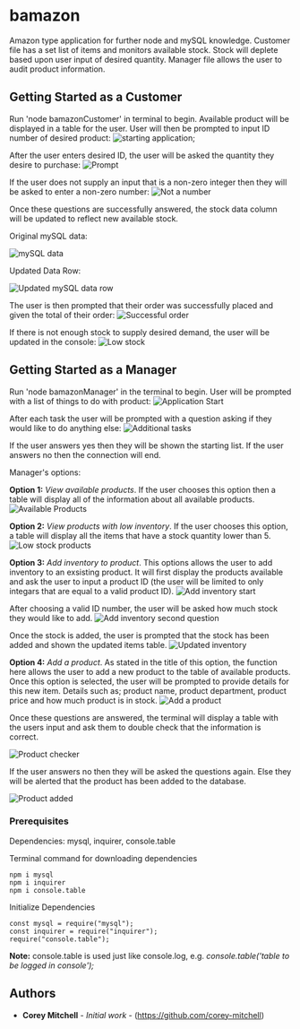 # bamazon
Amazon type application for further node and mySQL knowledge. Customer file has a set list of items and monitors available stock. Stock will deplete based upon user input of desired quantity. Manager file allows the user to audit product information.

## Getting Started as a Customer

Run 'node bamazonCustomer' in terminal to begin. Available product will be displayed in a table for the user. User will then be prompted to input ID number of desired product:
![starting application](https://user-images.githubusercontent.com/37916145/44622373-c176ce80-a87c-11e8-84b3-86e4b8fa9809.PNG);

After the user enters desired ID, the user will be asked the quantity they desire to purchase:
![Prompt](https://user-images.githubusercontent.com/37916145/44622372-c0de3800-a87c-11e8-861b-4ad6773a0ccd.PNG)

If the user does not supply an input that is a non-zero integer then they will be asked to enter a non-zero number:
![Not a number](https://user-images.githubusercontent.com/37916145/44622371-c0de3800-a87c-11e8-98b2-8236ff99ac60.PNG)

Once these questions are successfully answered, the stock data column will be updated to reflect new available stock.

Original mySQL data:

![mySQL data](https://user-images.githubusercontent.com/37916145/44622369-bc198400-a87c-11e8-8cbf-ea93d3ffb6d4.PNG)

Updated Data Row:

![Updated mySQL data row](https://user-images.githubusercontent.com/37916145/44622370-be7bde00-a87c-11e8-89a9-46b95447bcfe.PNG)

The user is then prompted that their order was successfully placed and given the total of their order:
![Successful order](https://user-images.githubusercontent.com/37916145/44622366-b02dc200-a87c-11e8-93a9-39759aeab176.PNG)

If there is not enough stock to supply desired demand, the user will be updated in the console:
![Low stock](https://user-images.githubusercontent.com/37916145/44622367-b4f27600-a87c-11e8-9b3a-31f37da1cb85.PNG)

## Getting Started as a Manager

Run 'node bamazonManager' in the terminal to begin. User will be prompted with a list of things to do with product:
![Application Start](https://user-images.githubusercontent.com/37916145/44632711-0cf4af80-a945-11e8-93c6-c93d7c7c2c2b.PNG)

After each task the user will be prompted with a question asking if they would like to do anything else:
![Additional tasks](https://user-images.githubusercontent.com/37916145/44632734-82608000-a945-11e8-848a-679295868090.PNG)

If the user answers yes then they will be shown the starting list. If the user answers no then the connection will end.

Manager's options:

**Option 1:** *View available products*. If the user chooses this option then a table will display all of the information about all available products.
![Available Products](https://user-images.githubusercontent.com/37916145/44632754-e4b98080-a945-11e8-80d9-08bee232e276.PNG)

**Option 2:** *View products with low inventory*. If the user chooses this option, a table will display all the items that have a stock quantity lower than 5.
![Low stock products](https://user-images.githubusercontent.com/37916145/44632781-5d204180-a946-11e8-8e13-6d06192702c7.PNG)

**Option 3:** *Add inventory to product*. This options allows the user to add inventory to an exsisting product. It will first display the products available and ask the user to input a product ID (the user will be limited to only integars that are equal to a valid product ID).
![Add inventory start](https://user-images.githubusercontent.com/37916145/44632815-f18aa400-a946-11e8-8258-51f09742d992.PNG)

After choosing a valid ID number, the user will be asked how much stock they would like to add.
![Add inventory second question](https://user-images.githubusercontent.com/37916145/44632826-3ca4b700-a947-11e8-972f-f10f4a48b23b.PNG)

Once the stock is added, the user is prompted that the stock has been added and shown the updated items table.
![Updated inventory](https://user-images.githubusercontent.com/37916145/44632878-3400b080-a948-11e8-84d8-6829d5053277.PNG)

**Option 4:** *Add a product*. As stated in the title of this option, the function here allows the user to add a new product to the table of available products. Once this option is selected, the user will be prompted to provide details for this new item. Details such as; product name, product department, product price and how much product is in stock.
![Add a product](https://user-images.githubusercontent.com/37916145/44632917-dfaa0080-a948-11e8-9308-c8febe676180.PNG)

Once these questions are answered, the terminal will display a table with the users input and ask them to double check that the information is correct.

![Product checker](https://user-images.githubusercontent.com/37916145/44632939-2bf54080-a949-11e8-829d-99e0fc46bfc9.PNG)

If the user answers no then they will be asked the questions again. Else they will be alerted that the product has been added to the database.

![Product added](https://user-images.githubusercontent.com/37916145/44632951-6fe84580-a949-11e8-8a70-62993cd866cc.PNG)


### Prerequisites

Dependencies:
  mysql,
  inquirer,
  console.table

Terminal command for downloading dependencies
```
npm i mysql
npm i inquirer
npm i console.table
```

Initialize Dependencies
```
const mysql = require("mysql");
const inquirer = require("inquirer");
require("console.table");
```

**Note:** console.table is used just like console.log, e.g. *console.table('table to be logged in console');*

## Authors

* **Corey Mitchell** - *Initial work* - (https://github.com/corey-mitchell)
